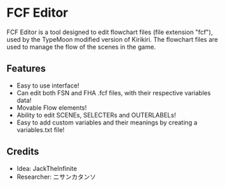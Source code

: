 # FCF Editor
FCF Editor is a tool designed to edit flowchart files (file extension "fcf"), used by the TypeMoon modified version of Kirikiri. The flowchart files are used to manage the flow of the scenes in the game.

## Features
* Easy to use interface!
* Can edit both FSN and FHA .fcf files, with their respective variables data!
* Movable Flow elements!
* Ability to edit SCENEs, SELECTERs and OUTERLABELs!
* Easy to add custom variables and their meanings by creating a variables.txt file!

## Credits
* Idea: JackTheInfinite
* Researcher: ニサンカタンソ

